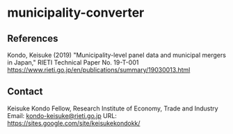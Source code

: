 # municipality-converter

## References
Kondo, Keisuke (2019) "Municipality-level panel data and municipal mergers in Japan," RIETI Technical Paper No. 19-T-001
https://www.rieti.go.jp/en/publications/summary/19030013.html

## Contact
Keisuke Kondo
Fellow, Research Institute of Economy, Trade and Industry
Email: kondo-keisuke@rieti.go.jp
URL: https://sites.google.com/site/keisukekondokk/
